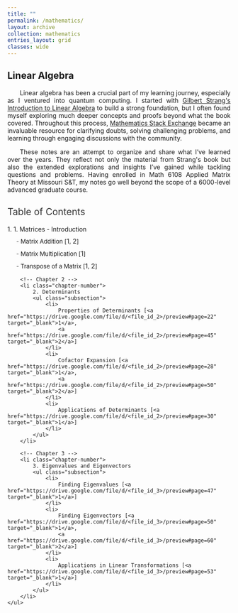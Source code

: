 ```yaml
---
title: ""
permalink: /mathematics/
layout: archive
collection: mathematics
entries_layout: grid
classes: wide
---
```


<style>
.text-block {
    text-align: justify;
    text-indent: 2em;
    margin-right: auto; /* Adjust this value as needed */
    max-width: 8.27in; /* Constrain to A4 width */
}
</style>

## Linear Algebra
<a name="linear-algebra"></a>
<div class="text-block">
 <p>Linear algebra has been a crucial part of my learning journey, especially as I ventured into quantum computing. I  started with <a href="https://archive.org/details/gilbert-strang-introduction-to-linear-algebra-fifth-edition/page/504/mode/2up">Gilbert Strang's Introduction to Linear Algebra</a> to build a strong foundation, but I often found myself exploring much deeper concepts and proofs beyond what the book covered. Throughout this process, <a href="https://math.stackexchange.com/users/223599/sooraj-soman">Mathematics Stack Exchange</a> became an invaluable resource for clarifying doubts, solving challenging problems, and learning through engaging discussions with the community.<br></p>
  <p>These notes are an attempt to organize and share what I’ve learned over the years. They reflect not only the material from Strang's book but also the extended explorations and insights I’ve gained while tackling questions and problems. Having enrolled in Math 6108 Applied Matrix Theory at Missouri S&T, my notes go well beyond the scope of a 6000-level advanced graduate course.</p>
</div>

<style>
    .toc {
        padding: 0; /* Remove padding */
        border: none; /* Remove border */
        max-width: 100%; /* Align with text environment */
        margin: 20px 0; /* Add spacing above and below */
        font-family: inherit; /* Use the same font as the page */
        font-weight: normal; /* Ensure no bolding */
    }
    .toc h2 {
        font-size: 1.5em;
        color: #333;
        text-align: left; /* Align with text */
        text-transform: none; /* Ensure title is not in uppercase */
        font-family: inherit; /* Use the same font as the page */
        font-weight: normal; /* Ensure no bolding */
    }
    .toc ul {
        list-style: none; /* Remove bullets */
        padding: 0; /* Remove default padding */
    }
    .toc li {
        margin: 10px 0;
        font-weight: normal; /* Ensure no bolding */
    }
    .toc a {
        text-decoration: none;
        font-size: 1.1em;
        text-transform: none; /* Ensure links are not in uppercase */
        font-family: inherit; /* Use the same font as the page */
        font-weight: normal; /* Ensure no bolding */
        color: inherit; /* Use the same color as normal text links */
    }
    .toc a:hover {
        text-decoration: underline;
    }
    .toc .subsection {
        margin-left: 20px; /* Indent subsections */
        font-size: 0.95em; /* Slightly smaller font size for subsections */
        font-weight: normal; /* Ensure no bolding */
    }
    .toc .subsection li::before {
        content: "- "; /* Add dash in front of subsections */
        color: #555; /* Optional: Change dash color */
    }
    .toc .chapter-number::before {
        content: counter(chapter) ". "; /* Numbering chapters */
        counter-increment: chapter;
    }
    .toc {
        counter-reset: chapter; /* Reset numbering */
    }
</style>

<div class="toc">
    <h2>Table of Contents</h2>
    <ul>
        <!-- Chapter 1 -->
        <li class="chapter-number">
            1. Matrices - Introduction
            <ul class="subsection">
                <li>
                    Matrix Addition [<a href="https://drive.google.com/file/d/<file_id_1>/preview#page=13" target="_blank">1</a>, 
                    <a href="https://drive.google.com/file/d/<file_id_1>/preview#page=15" target="_blank">2</a>]
                </li>
                <li>
                    Matrix Multiplication [<a href="https://drive.google.com/file/d/<file_id_1>/preview#page=17" target="_blank">1</a>]
                </li>
                <li>
                    Transpose of a Matrix [<a href="https://drive.google.com/file/d/<file_id_1>/preview#page=18" target="_blank">1</a>, 
                    <a href="https://drive.google.com/file/d/<file_id_1>/preview#page=20" target="_blank">2</a>]
                </li>
            </ul>
        </li>

        <!-- Chapter 2 -->
        <li class="chapter-number">
            2. Determinants
            <ul class="subsection">
                <li>
                    Properties of Determinants [<a href="https://drive.google.com/file/d/<file_id_2>/preview#page=22" target="_blank">1</a>, 
                    <a href="https://drive.google.com/file/d/<file_id_2>/preview#page=45" target="_blank">2</a>]
                </li>
                <li>
                    Cofactor Expansion [<a href="https://drive.google.com/file/d/<file_id_2>/preview#page=28" target="_blank">1</a>, 
                    <a href="https://drive.google.com/file/d/<file_id_2>/preview#page=50" target="_blank">2</a>]
                </li>
                <li>
                    Applications of Determinants [<a href="https://drive.google.com/file/d/<file_id_2>/preview#page=30" target="_blank">1</a>]
                </li>
            </ul>
        </li>

        <!-- Chapter 3 -->
        <li class="chapter-number">
            3. Eigenvalues and Eigenvectors
            <ul class="subsection">
                <li>
                    Finding Eigenvalues [<a href="https://drive.google.com/file/d/<file_id_3>/preview#page=47" target="_blank">1</a>]
                </li>
                <li>
                    Finding Eigenvectors [<a href="https://drive.google.com/file/d/<file_id_3>/preview#page=50" target="_blank">1</a>, 
                    <a href="https://drive.google.com/file/d/<file_id_3>/preview#page=60" target="_blank">2</a>]
                </li>
                <li>
                    Applications in Linear Transformations [<a href="https://drive.google.com/file/d/<file_id_3>/preview#page=53" target="_blank">1</a>]
                </li>
            </ul>
        </li>
    </ul>
</div>
